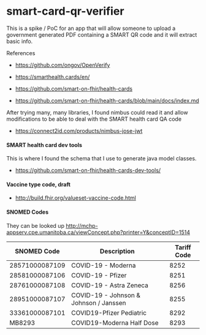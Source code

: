 # smart-card-qr-verifier

This is a spike / PoC for an app that will allow someone to upload a government generated PDF containing a SMART QR code 
and it will extract basic info.

References
* https://github.com/ongov/OpenVerify

* https://smarthealth.cards/en/
* https://github.com/smart-on-fhir/health-cards
* https://github.com/smart-on-fhir/health-cards/blob/main/docs/index.md



After trying many, many libraries, I found nimbus could read it and allow modifications to be able to deal with the SMART health card QA code
* https://connect2id.com/products/nimbus-jose-jwt

#### SMART health card dev tools
This is where I found the schema that I use to generate java model classes.
* https://github.com/smart-on-fhir/health-cards-dev-tools/

#### Vaccine type code, draft
* http://build.fhir.org/valueset-vaccine-code.html

#### SNOMED Codes
They can be looked up http://mchp-appserv.cpe.umanitoba.ca/viewConcept.php?printer=Y&conceptID=1514

| SNOMED Code  | Description | Tariff Code |
| -----------  | ----------- | ----------- |
| 28571000087109 | COVID-19 - Moderna      | 8252 |
| 28581000087106 | COVID-19 - Pfizer       | 8251 |
| 28761000087108 | COVID-19 - Astra Zeneca | 8256 |
| 28951000087107 | COVID-19 - Johnson & Johnson / Janssen | 8255 |
| 33361000087101 | COVID19-Pfizer Pediatric | 8292 |
| MB8293 | COVID19-Moderna Half Dose | 8293 |
